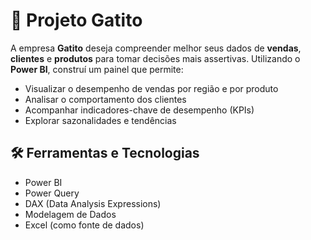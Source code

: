 # 🐾 Projeto Gatito

A empresa **Gatito** deseja compreender melhor seus dados de **vendas**, **clientes** e **produtos** para tomar decisões mais assertivas. Utilizando o **Power BI**, construí um painel que permite:

- Visualizar o desempenho de vendas por região e por produto  
- Analisar o comportamento dos clientes  
- Acompanhar indicadores-chave de desempenho (KPIs)  
- Explorar sazonalidades e tendências  

## 🛠️ Ferramentas e Tecnologias

- Power BI  
- Power Query  
- DAX (Data Analysis Expressions)  
- Modelagem de Dados  
- Excel (como fonte de dados)  
